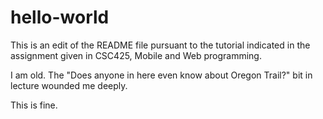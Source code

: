 # hello-world

This is an edit of the README file pursuant to the tutorial indicated in the assignment given in CSC425, Mobile and Web programming.

I am old. The "Does anyone in here even know about Oregon Trail?" bit in lecture wounded me deeply.

This is fine.
